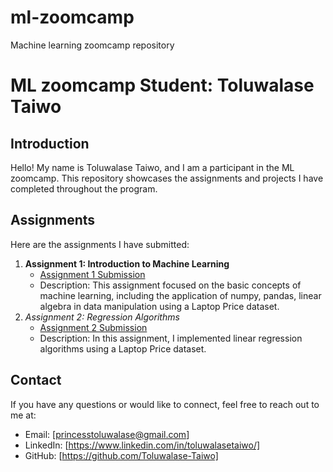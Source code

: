 # ml-zoomcamp
Machine learning zoomcamp repository
# ML zoomcamp Student: Toluwalase Taiwo

## Introduction
Hello! My name is Toluwalase Taiwo, and I am a participant in the ML zoomcamp. This repository showcases the assignments and projects I have completed throughout the program.

## Assignments
Here are the assignments I have submitted:

1. **Assignment 1: Introduction to Machine Learning**
   - [Assignment 1 Submission](https://github.com/Toluwalase-Taiwo/ml-zoomcamp/blob/main/%20homework-notebooks/assignment-01-intro.ipynb)
   - Description: This assignment focused on the basic concepts of machine learning, including the application of numpy, pandas, linear algebra in data manipulation using a Laptop Price dataset.
2. *Assignment 2: Regression Algorithms*
   - [Assignment 2 Submission](https://github.com/Toluwalase-Taiwo/Spotify-Most-Streamed-Songs-2024-/blob/main/Notebook/Spotify%20Dataset.ipynb)
   - Description: In this assignment, I implemented linear regression algorithms using a Laptop Price dataset. 









## Contact
If you have any questions or would like to connect, feel free to reach out to me at:

- Email: [princesstoluwalase@gmail.com]
- LinkedIn: [https://www.linkedin.com/in/toluwalasetaiwo/]
- GitHub: [https://github.com/Toluwalase-Taiwo]
